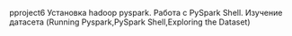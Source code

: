 pproject6
Установка hadoop pyspark. Работа c PySpark Shell. Изучение датасета (Running Pyspark,PySpark Shell,Exploring the Dataset)

